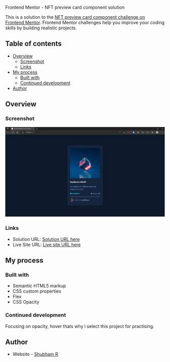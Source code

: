 Frontend Mentor - NFT preview card component solution

This is a solution to the [NFT preview card component challenge on Frontend Mentor](https://www.frontendmentor.io/challenges/nft-preview-card-component-SbdUL_w0U). Frontend Mentor challenges help you improve your coding skills by building realistic projects. 

## Table of contents

- [Overview](#overview)
  - [Screenshot](#screenshot)
  - [Links](#links)
- [My process](#my-process)
  - [Built with](#built-with)
  - [Continued development](#continued-development)
- [Author](#author)


## Overview

### Screenshot

![](./images/microsoft_edge.jpg)


### Links

- Solution URL: [Solution URL here](https://github.com/Hey-Jarvis/nft-card)
- Live Site URL: [Live site URL here](https://hey-jarvis.github.io/nft-card/)

## My process

### Built with

- Semantic HTML5 markup
- CSS custom properties
- Flex
- CSS Opacity


### Continued development

Focusing on opacity, hover thats why i select this project for practising.


## Author

- Website - [Shubham R](https://github.com/Hey-Jarvis)
